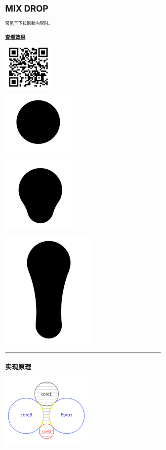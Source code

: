 # MIX DROP

常见于下拉刷新内容时。

### [查看效果](http://ajccom.sinaapp.com/demo/mix-drop/)

![](images/p0.png)

![](images/p1.png)

![](images/p2.png)

![](images/p3.png)

-----------------------------

## 实现原理

![](images/p4.png)

# 
# 
